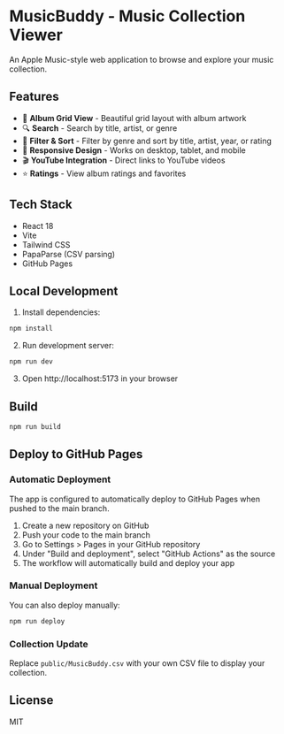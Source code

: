 # MusicBuddy - Music Collection Viewer

An Apple Music-style web application to browse and explore your music collection.

## Features

- 📀 **Album Grid View** - Beautiful grid layout with album artwork
- 🔍 **Search** - Search by title, artist, or genre
- 🎵 **Filter & Sort** - Filter by genre and sort by title, artist, year, or rating
- 📱 **Responsive Design** - Works on desktop, tablet, and mobile
- 🎬 **YouTube Integration** - Direct links to YouTube videos
- ⭐ **Ratings** - View album ratings and favorites

## Tech Stack

- React 18
- Vite
- Tailwind CSS
- PapaParse (CSV parsing)
- GitHub Pages

## Local Development

1. Install dependencies:
```bash
npm install
```

2. Run development server:
```bash
npm run dev
```

3. Open http://localhost:5173 in your browser

## Build

```bash
npm run build
```

## Deploy to GitHub Pages

### Automatic Deployment

The app is configured to automatically deploy to GitHub Pages when pushed to the main branch.

1. Create a new repository on GitHub
2. Push your code to the main branch
3. Go to Settings > Pages in your GitHub repository
4. Under "Build and deployment", select "GitHub Actions" as the source
5. The workflow will automatically build and deploy your app

### Manual Deployment

You can also deploy manually:

```bash
npm run deploy
```

### Collection Update

Replace `public/MusicBuddy.csv` with your own CSV file to display your collection.

## License

MIT

